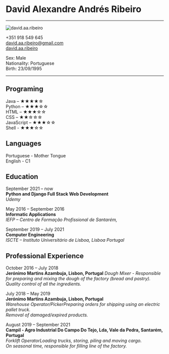 David Alexandre Andrés Ribeiro
============

-------------------     ----------------------------
![david.aa.ribeiro](https://media-exp1.licdn.com/dms/image/C4D03AQFts0hfO_xmMg/profile-displayphoto-shrink_200_200/0/1640638943818?e=1650499200&v=beta&t=YRhdGp5UD9li5_2ATVQGMsQs-a8eo4DdnHly72rZiRs) 

+351 918 549 645  
david.aa.ribeiro@gmail.com  
[david.aa.ribeiro](https://www.linkedin.com/in/david-ribeiro-426a291b3/) 

Sex: Male  
Nationality: Portuguese  
Birth: 23/09/1995

-------------------     ----------------------------

Programing
----------

Java – ★★★★☆  
Python – ★★★☆☆  
HTML – ★★★☆☆  
CSS – ★★☆☆☆  
JavaScript – ★★★☆☆  
Shell - ★★★☆☆  


Languages
----------

Portuguese - Mother Tongue  
English - C1


Education
---------

September 2021 – now   
**Python and Django Full Stack Web Development**  
*Udemy*
	

May 2016 – September 2016  
     **Informatic Applications**  
     *IEFP – Centro de Formação Profissional de Santarém,*
	

September 2019 – July 2021  
     **Computer Engineering**  
     *ISCTE – Instituto Universitário de Lisboa, Lisboa Portugal*
	



Professional Experience
----------

October 2016 – July 2018  
**Jerónimo Martins Azambuja, Lisbon, Portugal**       *Dough Mixer - Responsible for preparing and mixing the dough of the factory (bread and pastry).*  
*Quality control of all the ingredients.*


July 2018 – May 2019  
**Jerónimo Martins	Azambuja, Lisbon, Portugal**  
*Warehouse Operator/PickerPreparing orders for shipping using an electric pallet truck.*  
*Removal of damaged/expired products.*

August 2019 – September 2021  
**Campil - Agro Industrial Do Campo Do Tejo, Lda, Vale da Pedra, Santarém, Portugal**  
*Forklift OperatorLoading trucks, storing, piling and moving cargo.*  
*On seasonal time, responsible for filling line of the factory.*
